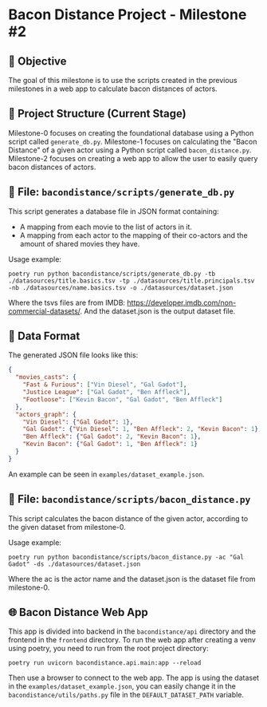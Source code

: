 # Bacon Distance Project - Milestone #2

## 🎯 Objective
The goal of this milestone is to use the scripts created in the previous milestones in a web app to calculate bacon distances of actors.

## 🧱 Project Structure (Current Stage)
Milestone-0 focuses on creating the foundational database using a Python script called `generate_db.py`.
Milestone-1 focuses on calculating the "Bacon Distance" of a given actor using a Python script called `bacon_distance.py`.
Milestone-2 focuses on creating a web app to allow the user to easily query bacon distances of actors.

## 📄 File: `bacondistance/scripts/generate_db.py`
This script generates a database file in JSON format containing:
- A mapping from each movie to the list of actors in it.
- A mapping from each actor to the mapping of their co-actors and the amount of shared movies they have.

Usage example:
```shell
poetry run python bacondistance/scripts/generate_db.py -tb ./datasources/title.basics.tsv -tp ./datasources/title.principals.tsv -nb ./datasources/name.basics.tsv -o ./datasources/dataset.json
```

Where the tsvs files are from IMDB:
https://developer.imdb.com/non-commercial-datasets/.
And the dataset.json is the output dataset file.

## 🧠 Data Format

The generated JSON file looks like this:

```json
{
  "movies_casts": {
    "Fast & Furious": ["Vin Diesel", "Gal Gadot"],
    "Justice League": ["Gal Gadot", "Ben Affleck"],
    "Footloose": ["Kevin Bacon", "Gal Gadot", "Ben Affleck"]
  },
  "actors_graph": {
    "Vin Diesel": {"Gal Gadot": 1},
    "Gal Gadot": {"Vin Diesel": 1, "Ben Affleck": 2, "Kevin Bacon": 1},
    "Ben Affleck": {"Gal Gadot": 2, "Kevin Bacon": 1},
    "Kevin Bacon": {"Gal Gadot": 1, "Ben Affleck": 1}
  }
}
```

An example can be seen in `examples/dataset_example.json`.

## 📄 File: `bacondistance/scripts/bacon_distance.py`
This script calculates the bacon distance of the given actor, according to the given dataset from milestone-0.

Usage example:
```shell
poetry run python bacondistance/scripts/bacon_distance.py -ac "Gal Gadot" -ds ./datasources/dataset.json
```

Where the ac is the actor name and the dataset.json is the dataset file from milestone-0.

## 🌐 Bacon Distance Web App
This app is divided into backend in the `bacondistance/api` directory
and the frontend in the `frontend` directory.
To run the web app after creating a venv using poetry, you need to run from the root project directory:
```shell
poetry run uvicorn bacondistance.api.main:app --reload
```
Then use a browser to connect to the web app.
The app is using the dataset in the `examples/dataset_example.json`,
you can easily change it in the `bacondistance/utils/paths.py` file in the `DEFAULT_DATASET_PATH` variable.
